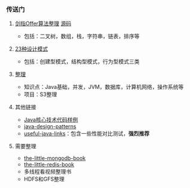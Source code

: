 ### 传送门

1. [剑指Offer算法整理](https://github.com/computerwan/Java/tree/master/algorithm/%E5%89%91%E6%8C%87offer)
	[源码](https://github.com/computerwan/Collection4J/tree/master/src/main/java/dataStructres)
	* 包括：二叉树，数组，栈，字符串，链表，排序等

2. [23种设计模式](https://github.com/computerwan/Collection4J/tree/master/src/main/java/designPatterns)
	* 包括：创建型模式，结构型模式，行为型模式三类

3. [整理](https://github.com/computerwan/Java/tree/master/summary)
	* 知识点：Java基础，并发，JVM，数据库，计算机网络，操作系统等
	* 项目：S3整理



4. 其他链接
	* [Java核心技术代码样例](https://github.com/JeffLi1993/java-core-learning-example)
	* [java-design-patterns](https://github.com/iluwatar/java-design-patterns)
	* [useful-java-links](https://github.com/Vedenin/useful-java-links)：包含一些性能对比测试，**强烈推荐**

5. 需要整理
	* [the-little-mongodb-book](https://github.com/karlseguin/the-little-mongodb-book)
	* [the-little-redis-book](https://github.com/karlseguin/the-little-redis-book)
	* 多线程看视频整理书
	* HDFS和GFS整理
